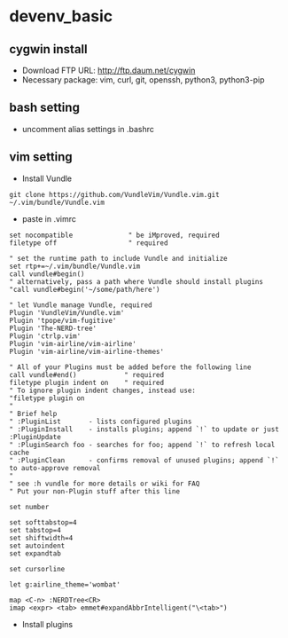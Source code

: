 # devenv_basic
## cygwin install
* Download FTP URL: http://ftp.daum.net/cygwin
* Necessary package: vim, curl, git, openssh, python3, python3-pip
## bash setting
* uncomment alias settings in .bashrc
## vim setting
* Install Vundle
```
git clone https://github.com/VundleVim/Vundle.vim.git ~/.vim/bundle/Vundle.vim
```
* paste in .vimrc
```
set nocompatible              " be iMproved, required
filetype off                  " required

" set the runtime path to include Vundle and initialize
set rtp+=~/.vim/bundle/Vundle.vim
call vundle#begin()
" alternatively, pass a path where Vundle should install plugins
"call vundle#begin('~/some/path/here')

" let Vundle manage Vundle, required
Plugin 'VundleVim/Vundle.vim'
Plugin 'tpope/vim-fugitive'
Plugin 'The-NERD-tree'
Plugin 'ctrlp.vim'
Plugin 'vim-airline/vim-airline'
Plugin 'vim-airline/vim-airline-themes'

" All of your Plugins must be added before the following line
call vundle#end()            " required
filetype plugin indent on    " required
" To ignore plugin indent changes, instead use:
"filetype plugin on
"
" Brief help
" :PluginList       - lists configured plugins
" :PluginInstall    - installs plugins; append `!` to update or just :PluginUpdate
" :PluginSearch foo - searches for foo; append `!` to refresh local cache
" :PluginClean      - confirms removal of unused plugins; append `!` to auto-approve removal
"
" see :h vundle for more details or wiki for FAQ
" Put your non-Plugin stuff after this line

set number

set softtabstop=4
set tabstop=4
set shiftwidth=4
set autoindent
set expandtab

set cursorline

let g:airline_theme='wombat'

map <C-n> :NERDTree<CR>
imap <expr> <tab> emmet#expandAbbrIntelligent("\<tab>")
```
* Install plugins
